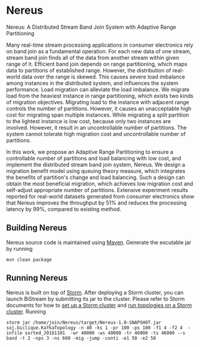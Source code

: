 # Nereus

Nereus: A Distributed Stream Band Join System with Adaptive Range Partitioning

Many real-time stream processing applications in consumer electronics rely on band join as a fundamental operation. For each new data of one stream, stream band join finds all of the data from another stream within given range of it. Efficient band join depends on range partitioning, which maps data to partitions of established range. However, the distribution of real-world data over the range is skewed. This causes severe load imbalance among instances in the distributed system, and influences the system performance. Load migration can alleviate the load imbalance. We migrate load from the heaviest instance in range partitioning, which exists two kinds of migration objectives. Migrating load to the instance with adjacent range controls the number of partitions. However, it causes an unacceptable high cost for migrating span multiple instances. While migrating a split partition to the lightest instance is low cost, because only two instances are involved. However, it result in an uncontrollable number of partitions. The system cannot tolerate high migration cost and uncontrollable number of partitions.

In this work, we propose an Adaptive Range Partitioning to ensure a controllable number of partitions and load balancing with low cost, and implement the distributed stream band join system, Nereus. We design a migration benefit model using queuing theory measure, which integrates the benefits of partition's change and load balancing. Such a design can obtain the most beneficial migration, which achieves low migration cost and self-adjust appropriate number of partitions. Extensive experiment results reported for real-world datasets generated from consumer electronics show that Nereus improves the throughput by 51\% and reduces the processing latency by 99\%, compared to existing method.


## Building Nereus

Nereus source code is maintained using [Maven](http://maven.apache.org/). Generate the excutable jar by running

    mvn clean package

## Running Nereus

Nereus is built on top of [Storm](https://storm.apache.org/). After deploying a Storm cluster, you can launch BiStream by submitting its jar to the cluster. Please refer to Storm documents for how to [set up a Storm cluster](https://storm.apache.org/documentation/Setting-up-a-Storm-cluster.html) and [run topologies on a Storm cluster](https://storm.apache.org/documentation/Running-topologies-on-a-production-cluster.html).
Running 

    storm jar /home/join/Nereus/target/Nereus-1.0-SNAPSHOT.jar soj.biclique.KafkaTopology -n 40 -ks 1 -pr 100 -ps 100 -f1 4 -f2 4  -infile sorted_20161101  -wr 40000 -ws 40000 -tr 46000 -ts 46000 --s band -t 2 -nps 3 -ns 600 -mig -jump -conti -e1 50 -e2 50   
